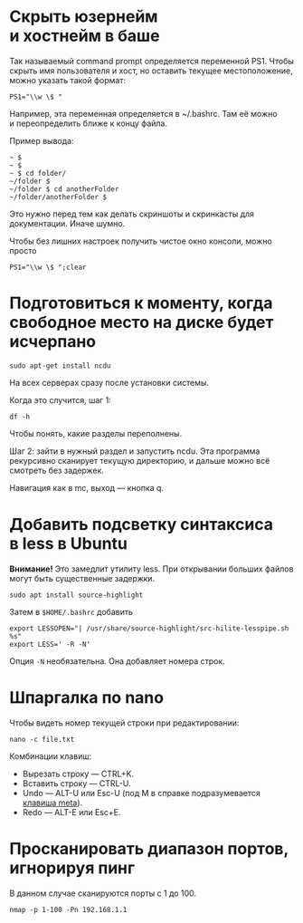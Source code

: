 # Скрыть юзернейм и&nbsp;хостнейм&nbsp;в&nbsp;баше

Так называемый command prompt определяется переменной PS1.
Чтобы скрыть имя пользователя и&nbsp;хост, но&nbsp;оставить текущее местоположение,
можно указать такой формат:

    PS1="\\w \$ "

Например, эта переменная определяется в&nbsp;~/.bashrc.
Там её можно и&nbsp;переопределить ближе к&nbsp;концу файла.

Пример вывода:

```
~ $
~ $
~ $ cd folder/
~/folder $
~/folder $ cd anotherFolder
~/folder/anotherFolder $
```

Это нужно перед тем как делать скриншоты
и&nbsp;скринкасты для документации.
Иначе шумно.

Чтобы без лишних настроек получить чистое окно консоли,
можно просто

    PS1="\\w \$ ";clear



# Подготовиться к&nbsp;моменту, когда свободное место на&nbsp;диске будет исчерпано

    sudo apt-get install ncdu

На всех серверах сразу после установки системы.

Когда это случится, шаг&nbsp;1:

    df -h

Чтобы понять, какие разделы переполнены.

Шаг&nbsp;2: зайти в&nbsp;нужный раздел и&nbsp;запустить ncdu.
Эта программа рекурсивно сканирует текущую директорию,
и&nbsp;дальше можно всё смотреть без задержек.

Навигация как в&nbsp;mc, выход&nbsp;— кнопка&nbsp;q.



# Добавить подсветку синтаксиса в&nbsp;less в Ubuntu

**Внимание!** Это замедлит утилиту less.
При открывании больших файлов могут быть существенные задержки.

    sudo apt install source-highlight

Затем в `$HOME/.bashrc` добавить

```
export LESSOPEN="| /usr/share/source-highlight/src-hilite-lesspipe.sh %s"
export LESS=' -R -N'
```

Опция `-N` необязательна. Она добавляет номера строк.



# Шпаргалка по nano

Чтобы видеть номер текущей строки при редактировании:

    nano -c file.txt

Комбинации клавиш:

* Вырезать строку&nbsp;— CTRL+K.
* Вставить строку&nbsp;— CTRL-U.
* Undo&nbsp;— ALT-U или Esc-U (под M в справке подразумевается [клавиша meta](https://en.wikipedia.org/wiki/Meta_key)).
* Redo&nbsp;— ALT-E или Esc+E.



# Просканировать диапазон портов, игнорируя пинг

В данном случае сканируются порты с 1 до 100.

    nmap -p 1-100 -Pn 192.168.1.1

